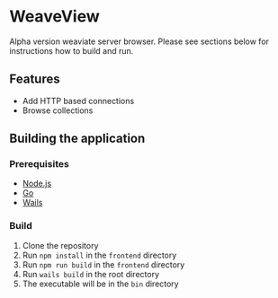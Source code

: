 # WeaveView

Alpha version weaviate server browser. Please see sections below for instructions how to build and run.

## Features

- Add HTTP based connections
- Browse collections

## Building the application

### Prerequisites

- [Node.js](https://nodejs.org/en/)
- [Go](https://go.dev/doc/install)
- [Wails](https://wails.io/)

### Build

1. Clone the repository
2. Run `npm install` in the `frontend` directory
3. Run `npm run build` in the `frontend` directory
4. Run `wails build` in the root directory
5. The executable will be in the `bin` directory
